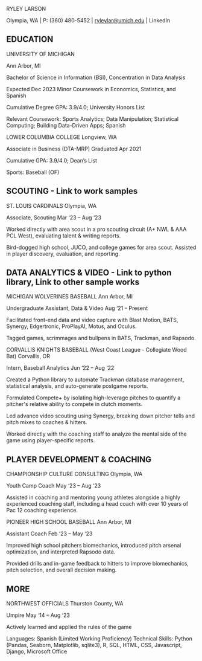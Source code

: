 RYLEY LARSON

Olympia, WA | P: (360) 480-5452 | ryleylar@umich.edu | LinkedIn

EDUCATION
---------

UNIVERSITY OF MICHIGAN

Ann Arbor, MI

Bachelor of Science in Information (BSI), Concentration in Data Analysis

Expected Dec 2023 Minor Coursework in Economics, Statistics, and Spanish

Cumulative Degree GPA: 3.9/4.0; University Honors List

Relevant Coursework: Sports Analytics; Data Manipulation; Statistical Computing; Building Data-Driven Apps; Spanish

LOWER COLUMBIA COLLEGE	Longview, WA

Associate in Business (DTA-MRP)	  Graduated Apr 2021

Cumulative GPA: 3.9/4.0; Dean’s List

Sports: Baseball (OF)

SCOUTING - Link to work samples
------------------------------
ST. LOUIS CARDINALS	   Olympia, WA

Associate, Scouting	   Mar ‘23 – Aug ‘23

Worked directly with area scout in a pro scouting circuit (A+ NWL & AAA PCL West), evaluating talent & writing reports.

Bird-dogged high school, JUCO, and college games for area scout. Assisted in player discovery, evaluation, and reporting. 

DATA ANALYTICS & VIDEO - Link to python library, Link to other sample works
---------------------------------------------------------------------------
MICHIGAN WOLVERINES BASEBALL	Ann Arbor, MI

Undergraduate Assistant, Data & Video	   Aug ‘21 – Present

Facilitated front-end data and video capture with Blast Motion, BATS, Synergy, Edgertronic, ProPlayAI, Motus, and Oculus.

Tagged games, scrimmages and bullpens in BATS, Trackman, and Rapsodo.

CORVALLIS KNIGHTS BASEBALL (West Coast League - Collegiate Wood Bat)			  Corvallis, OR

Intern, Baseball Analytics										          Jun ‘22 – Aug ‘22

Created a Python library to automate Trackman database management, statistical analysis, and auto-generate postgame reports. 

Formulated Compete+ by isolating high-leverage pitches to quantify a pitcher's relative ability to compete in clutch moments.

Led advance video scouting using Synergy, breaking down pitcher tells and pitch mixes to coaches & hitters.

Worked directly with the coaching staff to analyze the mental side of the game using player-specific reports. 

PLAYER DEVELOPMENT & COACHING
-----------------------------
CHAMPIONSHIP CULTURE CONSULTING	    Olympia, WA

Youth Camp Coach	    May ‘23 – Aug ‘23

Assisted in coaching and mentoring young athletes alongside a highly experienced coaching staff, including a head coach with over 10 years of Pac 12 coaching experience.

PIONEER HIGH SCHOOL BASEBALL	 Ann Arbor, MI

Assistant Coach	    Feb ‘23 – May ‘23

Improved high school pitchers biomechanics, introduced pitch arsenal optimization, and interpreted Rapsodo data.

Provided drills and in-game feedback to hitters to improve biomechanics, pitch selection, and overall decision making.

MORE
----
NORTHWEST OFFICIALS	Thurston County, WA

Umpire	      May ‘14 – Aug ‘23

Actively learned and applied the rules of the game


Languages: Spanish (Limited Working Proficiency)
Technical Skills: Python (Pandas, Seaborn, Matplotlib, sqlite3), R, SQL, HTML, CSS, Javascript, Django, Microsoft Office
